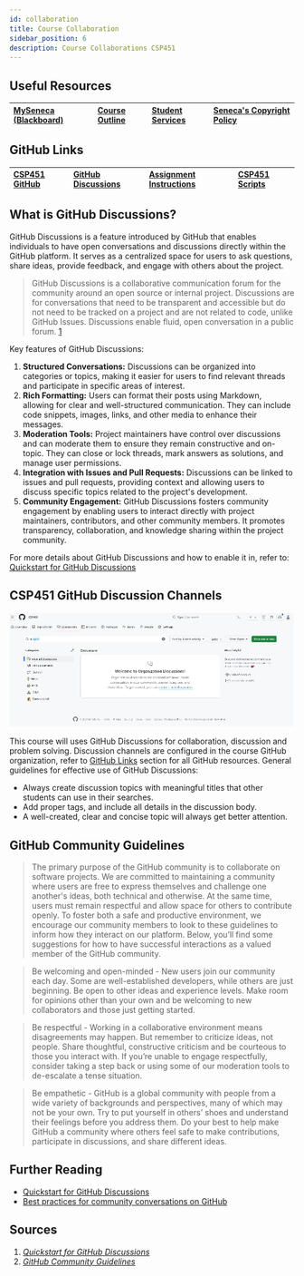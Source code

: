 ```yaml
---
id: collaboration
title: Course Collaboration
sidebar_position: 6
description: Course Collaborations CSP451
---
```


## Useful Resources

| [MySeneca (Blackboard)](https://my.senecacollege.ca/) | [Course Outline](https://apps.senecapolytechnic.ca/ssos/findOutline.do?termCode=08424&subjectCode=CSP451&schoolCode=ITAS) | [Student Services](https://www.senecapolytechnic.ca/about/policies/academics-and-student-services.html) | [Seneca's Copyright Policy](https://www.senecapolytechnic.ca/about/policies/copyright-policy.html) |
| :--- | :--- | :--- | :--- |

## GitHub Links

| [CSP451 GitHub](https://github.com/CSP451) | [GitHub Discussions](https://github.com/orgs/CSP451/discussions) | [Assignment Instructions](https://github.com/CSP451/CSP451-ComputerSystemsProject) | [CSP451 Scripts](https://github.com/CSP451/CSP451-Scripts) |
| :--- | :--- | :--- | :--- |

## What is GitHub Discussions?

GitHub Discussions is a feature introduced by GitHub that enables individuals to have open conversations and discussions directly within the GitHub platform. It serves as a centralized space for users to ask questions, share ideas, provide feedback, and engage with others about the project.

> GitHub Discussions is a collaborative communication forum for the community around an open source or internal project. Discussions are for conversations that need to be transparent and accessible but do not need to be tracked on a project and are not related to code, unlike GitHub Issues. Discussions enable fluid, open conversation in a public forum. [1]

Key features of GitHub Discussions:

1. **Structured Conversations:** Discussions can be organized into categories or topics, making it easier for users to find relevant threads and participate in specific areas of interest.
2. **Rich Formatting:** Users can format their posts using Markdown, allowing for clear and well-structured communication. They can include code snippets, images, links, and other media to enhance their messages.
3. **Moderation Tools:** Project maintainers have control over discussions and can moderate them to ensure they remain constructive and on-topic. They can close or lock threads, mark answers as solutions, and manage user permissions.
4. **Integration with Issues and Pull Requests:** Discussions can be linked to issues and pull requests, providing context and allowing users to discuss specific topics related to the project's development.
5. **Community Engagement:** GitHub Discussions fosters community engagement by enabling users to interact directly with project maintainers, contributors, and other community members. It promotes transparency, collaboration, and knowledge sharing within the project community.

For more details about GitHub Discussions and how to enable it in, refer to: [Quickstart for GitHub Discussions](https://docs.github.com/en/discussions/quickstart)

## CSP451 GitHub Discussion Channels

![github-collaborations](/img/about/github_discussions.jpg)

This course will uses GitHub Discussions for collaboration, discussion and problem solving. Discussion channels are configured in the course GitHub organization, refer to [GitHub Links](#github-links) section for all GitHub resources. General guidelines for effective use of GitHub Discussions:

- Always create discussion topics with meaningful titles that other students can use in their searches.
- Add proper tags, and include all details in the discussion body.
- A well-created, clear and concise topic will always get better attention.

## GitHub Community Guidelines

> The primary purpose of the GitHub community is to collaborate on software projects. We are committed to maintaining a community where users are free to express themselves and challenge one another's ideas, both technical and otherwise. At the same time, users must remain respectful and allow space for others to contribute openly. To foster both a safe and productive environment, we encourage our community members to look to these guidelines to inform how they interact on our platform. Below, you’ll find some suggestions for how to have successful interactions as a valued member of the GitHub community.

> Be welcoming and open-minded - New users join our community each day. Some are well-established developers, while others are just beginning. Be open to other ideas and experience levels. Make room for opinions other than your own and be welcoming to new collaborators and those just getting started.

> Be respectful - Working in a collaborative environment means disagreements may happen. But remember to criticize ideas, not people. Share thoughtful, constructive criticism and be courteous to those you interact with. If you’re unable to engage respectfully, consider taking a step back or using some of our moderation tools to de-escalate a tense situation.

> Be empathetic - GitHub is a global community with people from a wide variety of backgrounds and perspectives, many of which may not be your own. Try to put yourself in others’ shoes and understand their feelings before you address them. Do your best to help make GitHub a community where others feel safe to make contributions, participate in discussions, and share different ideas.

## Further Reading

- [Quickstart for GitHub Discussions](https://docs.github.com/en/discussions/quickstart)
- [Best practices for community conversations on GitHub](https://docs.github.com/en/discussions/guides/best-practices-for-community-conversations-on-github)

## Sources

1. <cite>[Quickstart for GitHub Discussions][1]</cite>
2. <cite>[GitHub Community Guidelines][2]</cite>

[1]: https://docs.github.com/en/discussions/quickstart
[2]: https://docs.github.com/en/site-policy/github-terms/github-community-guidelines
